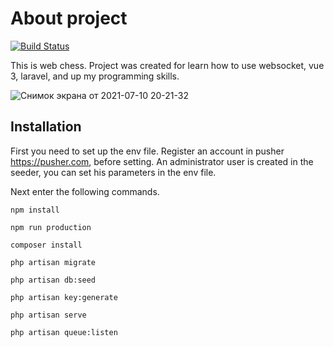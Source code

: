 # About project
[![Build Status](https://www.travis-ci.com/SadTomCat/chess.svg?branch=master)](https://www.travis-ci.com/SadTomCat/chess)

This is web chess. Project was created for learn how to use websocket, vue 3, laravel, and up my programming skills.

![Снимок экрана от 2021-07-10 20-21-32](https://user-images.githubusercontent.com/47294127/125165508-7272dc80-e1c1-11eb-82f5-52921afbb3cc.png)

## Installation

First you need to set up the env file. Register an account in pusher https://pusher.com, before setting. An administrator user is created in the seeder, you can set his parameters in the env file.

Next enter the following commands.

`npm install`

`npm run production`

`composer install`

`php artisan migrate`

`php artisan db:seed`

`php artisan key:generate`

`php artisan serve`

`php artisan queue:listen`
